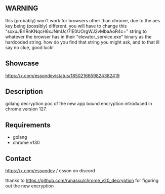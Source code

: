 ## WARNING
this (probably) won't work for browsers other than chrome, due to the aes key being (possibly) different. you will have to change this "sxxuJBrIRnKNqcH6xJNmUc/7lE0UOrgWJ2vMbaAoR4c=" string to whatever the browser has in their "elevator_service.exe" binary as the hardcoded string. how do you find that string you might ask, and to that ill say no clue, good luck!

## Showcase
https://x.com/essondev/status/1850216659824382419

## Description

golang decryption poc of the new app bound encryption introduced in chrome version 127.

## Requirements

- golang
- chrome v130
## Contact

https://x.com/essondev / esson on discord

thanks to https://github.com/runassu/chrome_v20_decryption for figuring out the new encryption
